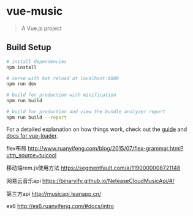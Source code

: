 # vue-music

> A Vue.js project

## Build Setup

``` bash
# install dependencies
npm install

# serve with hot reload at localhost:8080
npm run dev

# build for production with minification
npm run build

# build for production and view the bundle analyzer report
npm run build --report
```

For a detailed explanation on how things work, check out the [guide](http://vuejs-templates.github.io/webpack/) and [docs for vue-loader](http://vuejs.github.io/vue-loader).


flex布局
http://www.ruanyifeng.com/blog/2015/07/flex-grammar.html?utm_source=tuicool

移动端rem.js使用方法
https://segmentfault.com/a/1190000008721148

网易云音乐api
https://binaryify.github.io/NeteaseCloudMusicApi/#/

第三方api
http://musicapi.leanapp.cn/

es6
http://es6.ruanyifeng.com/#docs/intro